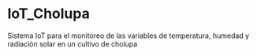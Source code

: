 # IoT_Cholupa
Sistema IoT para el monitoreo de las variables de temperatura, humedad y radiación solar en un cultivo de cholupa
